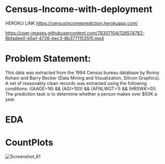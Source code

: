 # Census-Income-with-deployment
HEROKU LINK https://censusincomeprediction.herokuapp.com/




https://user-images.githubusercontent.com/78307104/128574782-8bfadee0-b5a1-4726-bec3-8b37711535f5.mp4

# Problem Statement:

This data was extracted from the 1994 Census bureau database by Ronny Kohavi and Barry Becker (Data Mining and Visualization, Silicon Graphics). A set of reasonably clean records was extracted using the following conditions: ((AAGE>16) && (AGI>100) && (AFNLWGT>1) && (HRSWK>0)). The prediction task is to determine whether a person makes over $50K a year.

# EDA
# CountPlots
![Screenshot_61](https://user-images.githubusercontent.com/78307104/132678723-ca45bb25-2585-4bf2-9a8b-04d86bbd5155.png)


